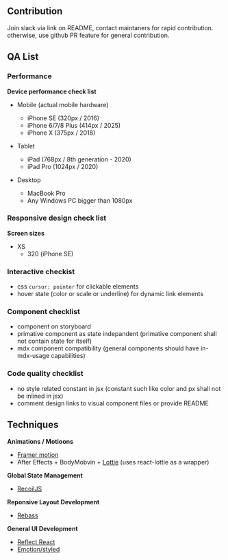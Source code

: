 ## Contribution

Join slack via link on README, contact maintaners for rapid contribution. otherwise, use github PR feature for general contribution.

## QA List

### Performance

**Device performance check list**

- Mobile (actual mobile hardware)

  - iPhone SE (320px / 2016)
  - iPhone 6/7/8 Plus (414px / 2025)
  - iPhone X (375px / 2018)

- Tablet

  - iPad (768px / 8th generation - 2020)
  - iPad Pro (1024px / 2020)

- Desktop

  - MacBook Pro
  - Any Windows PC bigger than 1080px

### Responsive design check list

**Screen sizes**

- XS
  - 320 (iPhone SE)

### Interactive checkist
- css `cursor: pointer` for clickable elements
- hover state (color or scale or underline) for dynamic link elements

### Component checklist
- component on storyboard
- primative component as state indepandent (primative component shall not contain state for itself)
- mdx component compatibility (general components should have in-mdx-usage capabilities)

### Code quality checklist
- no style related constant in jsx (constant such like color and px shall not be inlined in jsx)
- comment design links to visual component files or provide README


## Techniques

**Animations / Motioons**

- [Framer motion](https://framer.com/motion)
- After Effects + BodyMobvin + [Lottie](https://github.com/airbnb/lottie-web) (uses react-lottie as a wrapper)

**Global State Management**

- [RecoilJS](https://recoiljs.org/)

**Reponsive Layout Development**

- [Rebass](https://rebassjs.org/)

**General UI Development**

- [Reflect React](https://reflect-ui.com)
- [Emotion/styled](https://emotion.sh/docs/styled)
